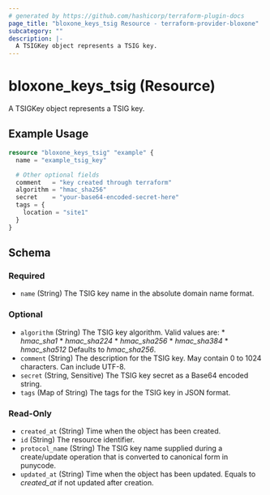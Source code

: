 ```yaml
---
# generated by https://github.com/hashicorp/terraform-plugin-docs
page_title: "bloxone_keys_tsig Resource - terraform-provider-bloxone"
subcategory: ""
description: |-
  A TSIGKey object represents a TSIG key.
---
```


# bloxone_keys_tsig (Resource)

A TSIGKey object represents a TSIG key.

## Example Usage

```terraform
resource "bloxone_keys_tsig" "example" {
  name = "example_tsig_key"

  # Other optional fields
  comment   = "key created through terraform"
  algorithm = "hmac_sha256"
  secret    = "your-base64-encoded-secret-here"
  tags = {
    location = "site1"
  }
}
```

<!-- schema generated by tfplugindocs -->
## Schema

### Required

- `name` (String) The TSIG key name in the absolute domain name format.

### Optional

- `algorithm` (String) The TSIG key algorithm.  Valid values are: * _hmac_sha1_ * _hmac_sha224_ * _hmac_sha256_ * _hmac_sha384_ * _hmac_sha512_  Defaults to _hmac_sha256_.
- `comment` (String) The description for the TSIG key. May contain 0 to 1024 characters. Can include UTF-8.
- `secret` (String, Sensitive) The TSIG key secret as a Base64 encoded string.
- `tags` (Map of String) The tags for the TSIG key in JSON format.

### Read-Only

- `created_at` (String) Time when the object has been created.
- `id` (String) The resource identifier.
- `protocol_name` (String) The TSIG key name supplied during a create/update operation that is converted to canonical form in punycode.
- `updated_at` (String) Time when the object has been updated. Equals to _created_at_ if not updated after creation.
